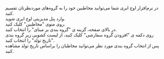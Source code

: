 <p>در نرم‌افزار اوج ابری&nbsp;شما می‌توانید مخاطبین خود را به گروه‌های موردنظرتان تقسیم کنید.<br>وارد پنل مدیریتی اوج ابری شوید.<br>روی منوی "مخاطبین" کلیک کنید.<br>در بالای صفحه، گزینه ی "گروه بندی بر مبنای" را انتخاب کنید.<br>روی دکمه ی "افزودن گروه سفارشی" کلیک کنید، از لیست کشویی زیر گروه بندی "تاریخ تولد" را انتخاب کنید.<br>پس از انتخاب گروه بندی مورد نظر می‌توانید مخاطبان را براساس تاریخ تولد مشاهده کنید.</p>